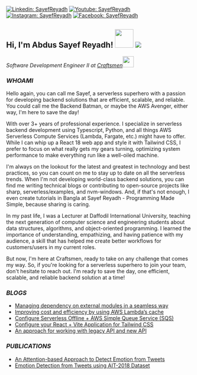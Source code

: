 [![Linkedin: SayefReyadh](https://img.shields.io/badge/-SayefReyadh-blue?style=flat-square&logo=Linkedin&logoColor=white&link=https://www.linkedin.com/in/SayefReyadh/)](https://www.linkedin.com/in/SayefReyadh/)
[![Youtube: SayefReyadh](https://img.shields.io/youtube/channel/subscribers/UCMrXkqBzR71QsTxuwIJalGg?label=Sayef%20Reyadh%20-%20Programming%20Made%20Simple&style=social)](https://youtube.com/sayefreyadh)
[![Instagram: SayefReyadh](https://img.shields.io/badge/-SayefReyadh-red?style=flat-square&logo=instagram&logoColor=white&link=https://instagram.com/SayefReyadh/)](https://instagram.com/SayefReyadh)
[![Facebook: SayefReyadh](https://img.shields.io/badge/-SayefReyadh-blue?style=flat-square&logo=Facebook&logoColor=white&link=https://www.facebook.com/A.SayefReyadh/)](https://www.facebook.com/A.SayefReyadh/)

<h2>Hi, I'm Abdus Sayef Reyadh! <img src="https://media.giphy.com/media/mGcNjsfWAjY5AEZNw6/giphy.gif" width="50"> <img id="preview" src="https://komarev.com/ghpvc/?username=sayefreyadh&color=red"></h2>
<p><em>Software Development Engineer II at <a href="https://craftsmenltd.com/">Craftsmen</a><img src="https://media.giphy.com/media/WUlplcMpOCEmTGBtBW/giphy.gif" width="30"> 
</em></p>

### _WHOAMI_

Hello again, you can call me Sayef, a serverless superhero with a passion for developing backend solutions that are efficient, scalable, and reliable. You could call me the Backend Batman, or maybe the AWS Avenger, either way, I'm here to save the day!

With over 3+ years of professional experience. I specialize in serverless backend development using Typescript, Python, and all things AWS Serverless Compute Services (Lambda, Fargate, etc.) might have to offer. While I can whip up a React 18 web app and style it with Tailwind CSS, I prefer to focus on what really gets my gears turning, optimizing system performance to make everything run like a well-oiled machine.

I'm always on the lookout for the latest and greatest in technology and best practices, so you can count on me to stay up to date on all the serverless trends. When I'm not developing world-class backend solutions, you can find me writing technical blogs or contributing to open-source projects like sharp, serverless/examples, and nvm-windows. And, if that's not enough, I even create tutorials in Bangla at Sayef Reyadh - Programming Made Simple, because sharing is caring.

In my past life, I was a Lecturer at Daffodil International University, teaching the next generation of computer science and engineering students about data structures, algorithms, and object-oriented programming. I learned the importance of understanding, empathizing, and having patience with my audience, a skill that has helped me create better workflows for customers/users in my current roles.

But now, I'm here at Craftsmen, ready to take on any challenge that comes my way. So, if you're looking for a serverless superhero to join your team, don't hesitate to reach out. I'm ready to save the day, one efficient, scalable, and reliable backend solution at a time!

### _BLOGS_

- [Managing dependency on external modules in a seamless way](https://craftsmenltd.com/blog/2022/09/06/managing-dependency-on-external-modules-in-a-seamless-way/)
- [Improving cost and efficiency by using AWS Lambda’s cache](https://craftsmenltd.com/blog/2022/07/15/improving-cost-and-efficiency-by-using-aws-lambda-cache/)
- [Configure Serverless Offline + AWS Simple Queue Service (SQS)](https://craftsmenltd.com/blog/2022/10/17/configure-serverless-offline-aws-sqs/)
- [Configure your React + Vite Application for Tailwind CSS](https://craftsmenltd.com/blog/2022/07/18/configure-your-react-vite-application-for-tailwind-css/)
- [An approach for working with legacy API and new API](https://craftsmenltd.com/blog/2022/06/14/an-approach-for-working-with-legacy-api-and-new-api/)

### _PUBLICATIONS_

- [An Attention-based Approach to Detect Emotion from Tweets](https://ieeexplore.ieee.org/document/9274600)
- [Emotion Detection from Tweets using AIT-2018 Dataset](https://ieeexplore.ieee.org/abstract/document/8975433)
